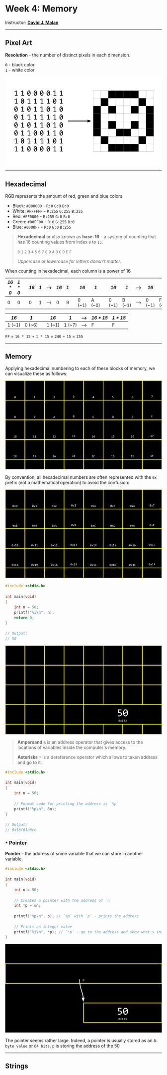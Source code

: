# Week 4: Memory

Instructor: **[David J. Malan](https://github.com/dmalan)**

---

## Pixel Art

**Resolution** - the number of distinct pixels in each dimension.

`0` - black color  
`1` - white color

<img src="img/00.png" alt="Pixel art">

---

## Hexadecimal

RGB represents the amount of red, green and blue colors.

- Black: `#000000` - `R:0` `G:0` `B:0`
- White: `#FFFFFF` - `R:255` `G:255` `B:255`
- Red: `#FF0000` - `R:255` `G:0` `B:0`
- Green: `#00FF00` - `R:0` `G:255` `B:0`
- Blue: `#0000FF` - `R:0` `G:0` `B:255`

> **Hexadecimal** or also known as **base-16** - a system of counting that has 16 counting values from index `0` to `15`.
>
> `0` `1` `2` `3` `4` `5` `6` `7` `8` `9` `A` `B` `C` `D` `E` `F`
> 
> _Uppercase or lowercase for letters doesn't matter._

When counting in hexadecimal, each column is a power of 16.

| _16 * 0_ | _1 * 0_ | | _16_ | _1_ | --> | _16_ | _1_ | | _16_   | _1_    | | _16_   | _1_    | --> | _16_   | _1_    |
|----------|---------|-|------|-----|-----|------|-----|-|--------|--------|-|--------|--------|-----|--------|--------|
| 0        | 0       | | 0    | 1   | --> | 0    | 9   | | 0 (~1) | A (~0) | | 0 (~1) | B (~1) | --> | 0 (~1) | F (~5) |

| _16_   | _1_    | | _16_    | _1_    | --> | _16 * 15_ | _1 * 15_ |
|--------|--------|-|---------|--------|-----|-----------|----------|
| 1 (~1) | 0 (~6) | |  1 (~1) | 1 (~7) | --> | F         | F        |

`FF` = `16 * 15` + `1 * 15` = `240` + `15` = `255`

---

## Memory

Applying hexadecimal numbering to each of these blocks of memory, we can visualize these as follows:

<img src="img/01.png" alt="Memory visualisation">

By convention, all hexadecimal numbers are often represented with the `0x` prefix (not a mathematical operation) to avoid the confusion:

<img src="img/02.png" alt="Memory visualisation with 0x prefix">

```c++
#include <stdio.h>

int main(void)
{
    int n = 50;
    printf("%i\n", n);
    return 0;
}

// Output:
// 50
```

<img src="img/03.png" alt="`n` visualisation within memory">

> **Ampersand** `&` is an address operator that gives access to the locations of variables inside the computer's memory.
>
> **Asterisks** `*` is a dereference operator which allows to taken address and go to it.

```c++
#include <stdio.h>

int main(void)
{
    int n = 50;
    
    // Format code for printing the address is `%p`
    printf("%p\n", &n);
}

// Output:
// 0x16f61b6cc
```

### `*` Pointer

**Pointer** - the address of some variable that we can store in another variable.

```c++
#include <stdio.h>

int main(void)
{
    int n = 50;

    // Creates a pointer with the address of `n`
    int *p = &n;

    printf("%p\n", p); // `%p` with `p` - prints the address

    // Prints an integer value
    printf("%i\n", *p); // `*p` - go to the address and show what's inside
}
```

<img src="img/04.png" alt="The Pointer inside memory">

The pointer seems rather large. Indeed, a pointer is usually stored as an `8-byte value` or `64 bits`. `p` is storing the address of the 50

---

## Strings


